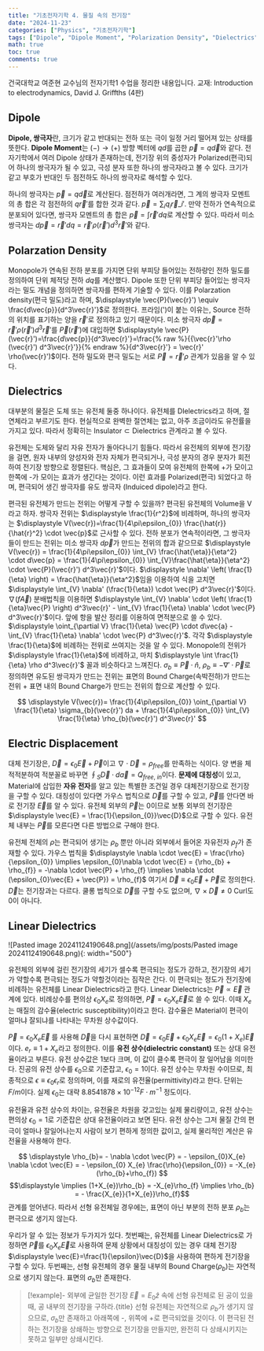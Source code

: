 ```yaml
---
title: "기초전자기학 4. 물질 속의 전기장"
date: "2024-11-23"
categories: ["Physics", "기초전자기학"]
tags: ["Dipole", "Dipole Moment", "Polarization Density", "Dielectrics", "Electric Displacement", "Linear Dielectrics", "유전 상수", "유전율"]
math: true
toc: true
comments: true
---
```


건국대학교 여준현 교수님의 전자기학1 수업을 정리한 내용입니다. 
교재: Introduction to electrodynamics, David J. Griffths (4판)

## Dipole

 **Dipole, 쌍극자**란, 크기가 같고 반대되는 전하 또는 극이 일정 거리 떨어져 있는 상태를 뜻한다. **Dipole Moment**는 $(-) \to(+)$ 방향 벡터에 $qd$를 곱한 $\vec{p}=q \vec{d}$와 같다. 전자기학에서 여러 Dipole 상태가 존재하는데, 전기장 위의 중성자가 Polarized(편극)되어 하나의 쌍극자가 될 수 있고, 극성 분자 또한 하나의 쌍극자라고 볼 수 있다. 크기가 같고 부호가 반대인 두 점전하도 하나의 쌍극자로 해석할 수 있다.

하나의 쌍극자는 $\vec{p}=q \vec{d}$로 계산된다. 점전하가 여러개라면, 그 계의 쌍극자 모멘트의 총 합은 각 점전하의 $q \vec{r}'$를 합한 것과 같다. $\displaystyle \vec{p}=\sum_{i}q_{i}\vec{r}\_{i}'$. 만약 전하가 연속적으로 분포되어 있다면, 쌍극자 모멘트의 총 합은 $\displaystyle \vec{p} = \int \vec{r}' dq$로 계산할 수 있다. 따라서 미소 쌍극자는 $d\vec{p}=\vec{r}' dq = \vec{r}' \rho(\vec{r}') d^3\vec{r}'$와 같다. 

## Polarzation Density

Monopole가 연속된 전하 분포를 가지면 단위 부피당 들어있는 전하량인 전하 밀도를 정의하여 단위 체적당 전하 $dq$를 계산했다. Dipole 또한 단위 부피당 들어있는 쌍극자라는 밀도 개념을 정의하면 쌍극자를 편하게 기술할 수 있다. 이를 Polarzation density(편극 밀도)라고 하며, $\displaystyle \vec{P}(\vec{r}') \equiv \frac{d\vec{p}}{d^3\vec{r}'}$로 정의한다. 프라임(')이 붙는 이유는, Source 전하의 위치를 표기하는 양을 $\vec{r}'$로 정의하고 있기 때문이다. 미소 쌍극자 $d\vec{p}=\vec{r}'\rho(\vec{r}')d^3\vec{r}'$를 $\vec{P}(\vec{r}')$에 대입하면 $\displaystyle \vec{P}(\vec{r}')=\frac{d\vec{p}}{d^3\vec{r}'}=\frac{% raw %}{{\vec{r}'\rho (\vec{r}') d^3\vec{r}'}}{% endraw %}{d^3\vec{r}'} = \vec{r}' \rho(\vec{r}')$이다. 전하 밀도와 편극 밀도는 서로 $\vec{P}=\vec{r}' \rho$ 관계가 있음을 알 수 있다.

## Dielectrics
 
대부분의 물질은 도체 또는 유전체 둘중 하나이다. 유전체를 DIelectrics라고 하며, 절연체라고 부르기도 한다. 현실적으로 완벽한 절연체는 없고, 아주 조금이라도 유전률을 가지고 있다. 따라서 정확히는 $\text{Insulator} \subset \text{Dielectrics}$ 관계라고 볼 수 있다.

유전체는 도체와 달리 자유 전자가 돌아다니기 힘들다. 따라서 유전체의 외부에 전기장을 걸면, 원자 내부의 양성자와 전자 자체가 편극되거나, 극성 분자의 경우 분자가 회전하여 전기장 방향으로 정렬된다. 핵심은, 그 효과들이 모여 유전체의 한쪽에 +가 모이고 한쪽에 -가 모이는 효과가 생긴다는 것이다. 이런 효과를 Polarized(편극) 되었다고 하며, 편극되어 생긴 쌍극자를 유도 쌍극자 (Induiced dipole)라고 한다. 

편극된 유전체가 만드는 전위는 어떻게 구할 수 있을까? 편극된 유전체의 Volume을 V라고 하자. 쌍극자 전위는 $\displaystyle \frac{1}{r^2}$에 비레하며, 하나의 쌍극자는 $\displaystyle V(\vec{r})=\frac{1}{4\pi\epsilon_{0}} \frac{\hat{r}}{\hat{r}^2} \cdot \vec{p}$로 근사할 수 있다. 전하 분포가 연속적이라면, 그 쌍극자들이 만드는 전위는 미소 쌍극자 $d \vec{p}$가 만드는 전위의 합과 같으므로 $\displaystyle V(\vec{r}) = \frac{1}{4\pi\epsilon_{0}} \int_{V} \frac{\hat{\eta}}{\eta^2} \cdot d\vec{p} = \frac{1}{4\pi\epsilon_{0}} \int_{V}\frac{\hat{\eta}}{\eta^2} \cdot \vec{P}(\vec{r}') d^3\vec{r}'$이다. $\displaystyle \nabla' \left( \frac{1}{\eta} \right) = \frac{\hat{\eta}}{\eta^2}$임을 이용하여 식을 고치면 $\displaystyle \int_{V} \nabla' (\frac{1}{\eta}) \cdot \vec{P} d^3\vec{r}'$이다. $\nabla(f\vec{A})$ 분배법칙을 이용하면 $\displaystyle \int_{V} \nabla' \cdot \left( \frac{1}{\eta}\vec{P} \right) d^3\vec{r}' - \int_{V} \frac{1}{\eta} \nabla' \cdot \vec{P} d^3\vec{r}'$이다. 앞에 항을 발산 정리를 이용하여 면적분으로 쓸 수 있다. $\displaystyle \oint_{\partial V} \frac{1}{\eta} \vec{P} \cdot d\vec{a} - \int_{V} \frac{1}{\eta} \nabla' \cdot \vec{P} d^3\vec{r}'$. 각각 $\displaystyle \frac{1}{\eta}$에 비례하는 전위로 쓰여지는 것을 알 수 있다. Monopole의 전위가 $\displaystyle \frac{1}{\eta}$에 비레하고, 마치 $\displaystyle \int \frac{1}{\eta} \rho d^3\vec{r}'$ 꼴과 비슷하다고 느껴진다. $\displaystyle \sigma_{b} \equiv  \vec{P} \cdot \hat{n}$, $\rho_{b}\equiv-\nabla' \cdot \vec{P}$로 정의하면 유도된 쌍극자가 만드는 전위는 표면의 Bound Charge(속박전하)가 만드는 전위 + 표면 내의 Bound Charge가 만드는 전위의 합으로 계산할 수 있다.

$$
\displaystyle V(\vec{r})= \frac{1}{4\pi\epsilon_{0}} \oint_{\partial V} \frac{1}{\eta} \sigma_{b}(\vec{r}') da + \frac{1}{4\pi\epsilon_{0}} \int_{V} \frac{1}{\eta} \rho_{b}(\vec{r}') d^3\vec{r}'
$$


## Electric Displacement

대체 전기장은, $\vec{D}=\epsilon_{0}\vec{E} + \vec{P}$이고 $\nabla \cdot \vec{D} = \rho_{fre e}$를 만족하는 식이다. 양 변을 체적적분하여 적분꼴로 바꾸면 $\displaystyle \oint_{S} \vec{D} \cdot d \vec{a} = Q_{fre e, ~in}$이다. **문제에 대칭성**이 있고, Material에 삽입한 **자유 전자**를 알고 있는 특별한 조건일 경우 대체전기장으로 전기장을 구할 수 있다. 대칭성이 있다면 가우스 법칙으로 $\vec{D}$를 구할 수 있고, $\vec{P}$를 안다면 바로 전기장 $\vec{E}$를 알 수 있다. 유전체 외부의 $\vec{P}$는 0이므로 보통 외부의 전기장은 $\displaystyle \vec{E} = \frac{1}{\epsilon_{0}}\vec{D}$으로 구할 수 있다. 유전체 내부는 $\vec{P}$를 모른다면 다른 방법으로 구해야 한다.

유전체 전체의 $\rho$는 편극되어 생기는 $\rho_{b}$ 뿐만 아니라 외부에서 들어온 자유전자 $\rho_{f}$가 존재할 수 있다. 가우스 법칙을 $\displaystyle \nabla \cdot \vec{E} = \frac{\rho}{\epsilon_{0}} \implies \epsilon_{0}\nabla \cdot \vec{E} = {\rho_{b} + \rho_{f}} = -\nabla \cdot \vec{P} + \rho_{f} \implies \nabla \cdot (\epsilon_{0}\vec{E} + \vec{P}) = \rho_{f}$ 여기서 $\vec{D}\equiv \epsilon_{0} \vec{E} + \vec{P}$로 정의한다. $\vec{D}$는 전기장과는 다르다. 쿨롱 법칙으로 $\vec{D}$를 구할 수도 없으며, $\nabla \times \vec{D} \neq 0$ Curl도 0이 아니다.

## Linear Dielectrics

![Pasted image 20241124190648.png](/assets/img/posts/Pasted image 20241124190648.png){: width="500"}

유전체의 외부에 걸린 전기장의 세기가 셀수록 편극되는 정도가 강하고, 전기장의 세기가 약할수록 편극되는 정도가 약할것이라는 짐작은 간다. 이 편극되는 정도가 전기장에 비례하는 유전체를 Linear Dielectrics라고 한다. Linear Dielectrics는 $\vec{P} \propto \vec{E}$ 관계에 있다. 비례상수를 편의상 $\epsilon_{0}X_{e}$로 정의하면, $\vec{P}=\epsilon_{0}X_{e}\vec{E}$로 쓸 수 있다. 이때 $X_{e}$는 매질의 감수율(electric susceptibility)이라고 한다. 감수율은 Material이 편극이 얼마냐 잘되냐를 나타내는 무차원 상수값이다.

$\vec{P}= \epsilon_{0} X_{e}\vec{E}$ 를 사용해 $\vec{D}$을 다시 표현하면 $\vec{D}=\epsilon_{0}\vec{E} + \epsilon_{0}X_{e}\vec{E} = \epsilon_{0}(1+X_{e})\vec{E}$이다. $e_{r}\equiv1+X_{e}$라고 정의한다. 이를 **유전 상수(dielectric constant)** 또는 상대 유전율이라고 부른다. 유전 상수값은 1보다 크며, 이 값이 클수록 편극이 잘 일어남을 의미한다. 진공의 유전 상수를 $\epsilon_{0}$으로 기준잡고, $\epsilon_{0}=1$이다. 유전 상수는 무차원 수이므로, 최종적으로 $\epsilon \equiv \epsilon_{0}\epsilon_{r}$로 정의하며, 이를 재로의 유전율(permittivity)라고 한다. 단위는 $F / m$이다. 실제 $\epsilon_{0}$는 대략  $8.8541878×10^{−12}F⋅m^{−1}$ 정도이다.

유전율과 유전 상수의 차이는, 유전율은 차원을 갖고있는 실제 물리량이고, 유전 상수는 편의상 $\epsilon_{0}=1$로 기준잡은 상대 유전율이라고 보면 된다. 유전 상수는 그저 물질 간의 편극이 얼마나 잘일어나는지 사람이 보기 편하게 정의한 값이고, 실제 물리적인 계산은 유전율을 사용해야 한다.

$$
\displaystyle \rho_{b}= - \nabla \cdot \vec{P} = - \epsilon_{0}X_{e} \nabla \cdot \vec{E} = - \epsilon_{0} X_{e} \frac{\rho}{\epsilon_{0}} = -X_{e}(\rho_{b}+\rho_{f})
$$
$$\displaystyle \implies (1+X_{e})\rho_{b} = -X_{e}\rho_{f} \implies \rho_{b} = - \frac{X_{e}}{1+X_{e}}\rho_{f}$$
관계를 얻어낸다. 따라서 선형 유전체일 경우에는, 표면이 아닌 부분의 전하 분포 $\rho_{b}$는 편극으로 생기지 않는다.

우리가 알 수 있는 정보가 두가지가 있다. 첫번째는, 유전체를 Linear Dielectrics로 가정하면 $\vec{P}$를 $\epsilon_{0}X_{e}\vec{E}$로 사용하여 문제 상황에서 대칭성이 있는 경우 대체 전기장 $\displaystyle \vec{E}=\frac{1}{\epsilon}\vec{D}$을 사용하여 편하게 전기장을 구할 수 있다. 두번째는, 선형 유전체의 경우 물질 내부의 Bound Charge($\rho_{b}$)는 자연적으로 생기지 않는다. 표면의 $\sigma_{b}$만 존재한다.

> [!example]- 외부에 균일한 전기장 $\vec{E}=E_{0}\hat{z}$ 속에 선형 유전체로 된 공이 있을 때, 공 내부의 전기장을 구하라.{title}
> 선형 유전체는 자연적으로 $\rho_{b}$가 생기지 않으므로, $\sigma_{b}$만 존재하고 아래쪽에 -, 위쪽에 +로 편극되었을 것이다. 이 편극된 전하는 전기장을 상쇄하는 방향으로 전기장을 만들지만, 완전히 다 상쇄시키지는 못하고 일부만 상쇄시킨다.